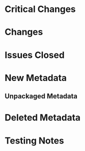 # Critical Changes

# Changes

# Issues Closed

# New Metadata

## Unpackaged Metadata

# Deleted Metadata

# Testing Notes
